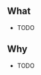 ## What <!-- What is being suggested? What user-flow are people taking? -->

- TODO

## Why <!-- Consider the outcome for customers this enables. -->

- TODO

<!-- 
⚠️ Pleaser add requestors in a new comment with as much of the following context as possible
- Customer name
- Current or prospective customer
- Call notes/video link/slack convo
- Pertinent quotes

👋 Labels are cheap and help to draw connections between product themes. Go nuts →
-->
